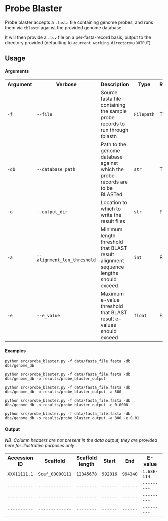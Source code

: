 <link href="formatting/style.css" rel="stylesheet"></link>

# Probe Blaster

Probe blaster accepts a `.fasta` file containing genome probes, and runs them via `tblastn` against the 
provided genome database.

It will then provide a `.tsv` file on a per-fasta-record basis, output to the directory provided 
(defaulting to `<current working directory>/OUTPUT`)

## Usage

#### Arguments

<div class="data-table-wrapper">

<table class="data-table">

<tr>
<th>Argument</th>
<th>Verbose</th>
<th>Description</th>
<th>Type</th>
<th>Required</th>
<th>Default</th>
</tr>
<tr>
<td class="data-table-cell"><code>-f</code></td>
<td class="data-table-cell"><code>--file</code></td>
<td class="data-table-cell">Source fasta file containing the sample probe records to run through tblastn</td>
<td class="data-table-cell"><code>Filepath</code></td>
<td class="data-table-cell">True</td>
<td class="data-table-cell"></td>
<tr>
<tr>
<td class="data-table-cell"><code>-db</code></td>
<td class="data-table-cell"><code>--database_path</code></td>
<td class="data-table-cell">Path to the genome database against which the probe records are to be BLASTed</td>
<td class="data-table-cell"><code>str</code></td>
<td class="data-table-cell">True</td>
<td class="data-table-cell"></td>
<tr>
<tr>
<td class="data-table-cell"><code>-o</code></td>
<td class="data-table-cell"><code>--output_dir</code></td>
<td class="data-table-cell">Location to which to write the result files</td>
<td class="data-table-cell"><code>str</code></td>
<td class="data-table-cell">False</td>
<td class="data-table-cell"><code>&lt;current_working_directory&gt;/OUTPUT</code></td>
<tr>
<tr>
<td class="data-table-cell"><code>-a</code></td>
<td class="data-table-cell"><code>--alignment_len_threshold</code></td>
<td class="data-table-cell">Minimum length threshold that BLAST result alignment sequence lengths should exceed</td>
<td class="data-table-cell"><code>int</code></td>
<td class="data-table-cell">False</td>
<td class="data-table-cell"><code>400</code></td>
<tr>
<tr>
<td class="data-table-cell"><code>-e</code></td>
<td class="data-table-cell"><code>--e_value</code></td>
<td class="data-table-cell">Maximum e-value threshold that BLAST result e-values should exceed</td>
<td class="data-table-cell"><code>float</code></td>
<td class="data-table-cell">False</td>
<td class="data-table-cell"><code>0.009</code></td>
<tr>

</table>
</div>


#### Examples
<div class="data-table-wrapper">

<code>python src/probe_blaster.py -f data/fasta_file.fasta -db dbs/genome_db</code>


<code>python src/probe_blaster.py -f data/fasta_file.fasta -db dbs/genome_db -o results/probe_blaster_output</code>


<code>python src/probe_blaster.py -f data/fasta_file.fasta -db dbs/genome_db -o results/probe_blaster_output -a 500</code>


<code>python src/probe_blaster.py -f data/fasta_file.fasta -db dbs/genome_db -o results/probe_blaster_output -e 0.0008</code>


<code>python src/probe_blaster.py -f data/fasta_file.fasta -db dbs/genome_db -o results/probe_blaster_output -a 800 -e 0.01</code>
</div>

#### Output

_NB: Column headers are not present in the data output, they are provided here for illustrative purposes only_

<div class="data-table-wrapper> markdown="block">

<table class="data-table">
<tr>
<th>Accession ID</th> 
<th>Scaffold</th> 
<th>Scaffold length</th> 
<th>Start</th> 
<th>End</th> 
<th>E-value</th> 
<th>Alignment length</th> 
<th>Acc. Seq</th> 
<th>Scaffold Alignment</th> 
<th>Frame</th> 
</tr>
<tr>
<td class="data-table-cell"><code>XXX11111.1</code></td> 
<td class="data-table-cell"><code>Scaf_00000111</code></td> 
<td class="data-table-cell"><code>12345678</code></td> 
<td class="data-table-cell"><code>992016</code></td> 
<td class="data-table-cell"><code>994340</code></td> 
<td class="data-table-cell"><code>1.63E-114</code></td> 
<td class="data-table-cell"><code>797</code></td> 
<td class="data-table-cell"><code>MVLDLKDCFFSIPLAEQDRE...</code></td> 
<td class="data-table-cell"><code>LILDLKDCFFTIPLHPDD...</code></td> 
<td class="data-table-cell"><code>1</code></td>
</tr>
<tr>
<td class="data-table-cell"><code>----------</code></td> 
<td class="data-table-cell"><code>-------------</code></td> 
<td class="data-table-cell"><code>--------</code></td> 
<td class="data-table-cell"><code>------</code></td> 
<td class="data-table-cell"><code>------</code></td> 
<td class="data-table-cell"><code>---------</code></td> 
<td class="data-table-cell"><code>---</code></td> 
<td class="data-table-cell"><code>-----------------------</code></td> 
<td class="data-table-cell"><code>---------------------</code></td> 
<td class="data-table-cell"><code>-</code></td> 
</tr>
<tr>
<td class="data-table-cell"><code>----------</code></td> 
<td class="data-table-cell"><code>-------------</code></td> 
<td class="data-table-cell"><code>--------</code></td> 
<td class="data-table-cell"><code>------</code></td> 
<td class="data-table-cell"><code>------</code></td> 
<td class="data-table-cell"><code>---------</code></td> 
<td class="data-table-cell"><code>---</code></td> 
<td class="data-table-cell"><code>-----------------------</code></td> 
<td class="data-table-cell"><code>---------------------</code></td> 
<td class="data-table-cell"><code>-</code></td> 
</tr>
<tr>
<td class="data-table-cell"><code>----------</code></td> 
<td class="data-table-cell"><code>-------------</code></td> 
<td class="data-table-cell"><code>--------</code></td> 
<td class="data-table-cell"><code>------</code></td> 
<td class="data-table-cell"><code>------</code></td> 
<td class="data-table-cell"><code>---------</code></td> 
<td class="data-table-cell"><code>---</code></td> 
<td class="data-table-cell"><code>-----------------------</code></td> 
<td class="data-table-cell"><code>---------------------</code></td> 
<td class="data-table-cell"><code>-</code></td> 
</tr>
</table>
